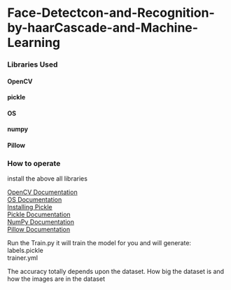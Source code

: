 # Face-Detectcon-and-Recognition-by-haarCascade-and-Machine-Learning
### Libraries Used
#### OpenCV
#### pickle
#### OS
#### numpy
#### Pillow 

### How to operate
install the above all libraries <br/>

[OpenCV Documentation](https://pypi.org/project/opencv-python/)<br/>
[OS Documentation](https://docs.python.org/3/library/os.html)<br/>
[Installing Pickle](https://pypi.org/project/pickle-mixin/)<br/>
[Pickle Documentation](https://www.datacamp.com/community/tutorials/pickle-python-tutorial?utm_source=adwords_ppc&utm_campaignid=1455363063&utm_adgroupid=65083631748&utm_device=c&utm_keyword=&utm_matchtype=b&utm_network=g&utm_adpostion=&utm_creative=278443377092&utm_targetid=aud-392016246653:dsa-429603003980&utm_loc_interest_ms=&utm_loc_physical_ms=1011084&gclid=CjwKCAjwkoz7BRBPEiwAeKw3q870-ac9WfuD022frISolC0JV9kImmisEK3ibvUvh7us6J_BME69PhoC4xIQAvD_BwE)<br/>
[NumPy Documentation](https://numpy.org/doc/)<br/>
[Pillow Documentation](https://pillow.readthedocs.io/en/stable/)<br/>

Run the Train.py it will train the model for you and will generate: <br/>
labels.pickle <br/>
trainer.yml <br/>

The accuracy totally depends upon the dataset. How big the dataset is and how the images are in the dataset <br/>

